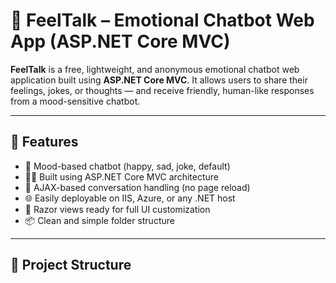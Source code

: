 # 🧠 FeelTalk – Emotional Chatbot Web App (ASP.NET Core MVC)

**FeelTalk** is a free, lightweight, and anonymous emotional chatbot web application built using **ASP.NET Core MVC**. It allows users to share their feelings, jokes, or thoughts — and receive friendly, human-like responses from a mood-sensitive chatbot.

---

## 🌟 Features

- 🤖 Mood-based chatbot (happy, sad, joke, default)
- 🧑‍💻 Built using ASP.NET Core MVC architecture
- 💬 AJAX-based conversation handling (no page reload)
- 🌐 Easily deployable on IIS, Azure, or any .NET host
- 🎨 Razor views ready for full UI customization
- 📦 Clean and simple folder structure

---

## 📁 Project Structure

